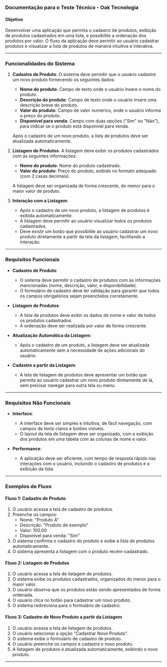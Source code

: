 ### Documentação para o Teste Técnico - Oak Tecnologia

#### Objetivo

Desenvolver uma aplicação que permita o cadastro de produtos, exibição de produtos cadastrados em uma lista, e possibilite a ordenação dos produtos por valor. O fluxo da aplicação deve permitir ao usuário cadastrar produtos e visualizar a lista de produtos de maneira intuitiva e interativa.

---

### Funcionalidades do Sistema

1. **Cadastro de Produto**:
   O sistema deve permitir que o usuário cadastre um novo produto fornecendo os seguintes dados:
    - **Nome do produto**: Campo de texto onde o usuário insere o nome do produto.
    - **Descrição do produto**: Campo de texto onde o usuário insere uma descrição breve do produto.
    - **Valor do produto**: Campo de valor numérico, onde o usuário informa o preço do produto.
    - **Disponível para venda**: Campo com duas opções ("Sim" ou "Não"), para indicar se o produto está disponível para venda.

   Após o cadastro de um novo produto, a lista de produtos deve ser atualizada automaticamente.

2. **Listagem de Produtos**:
   A listagem deve exibir os produtos cadastrados com as seguintes informações:
    - **Nome do produto**: Nome do produto cadastrado.
    - **Valor do produto**: Preço do produto, exibido no formato adequado (com 2 casas decimais).

   A listagem deve ser organizada de forma crescente, do menor para o maior valor de produto.

3. **Interação com a Listagem**:
    - Após o cadastro de um novo produto, a listagem de produtos é exibida automaticamente.
    - A listagem deve permitir ao usuário visualizar todos os produtos cadastrados.
    - Deve existir um botão que possibilite ao usuário cadastrar um novo produto diretamente a partir da tela da listagem, facilitando a interação.

---

### Requisitos Funcionais

- **Cadastro de Produto**:
    - O sistema deve permitir o cadastro de produtos com as informações mencionadas (nome, descrição, valor, e disponibilidade).
    - O formulário de cadastro deve ter validação para garantir que todos os campos obrigatórios sejam preenchidos corretamente.

- **Listagem de Produtos**:
    - A lista de produtos deve exibir os dados de nome e valor de todos os produtos cadastrados.
    - A ordenação deve ser realizada por valor de forma crescente.

- **Atualização Automática da Listagem**:
    - Após o cadastro de um produto, a listagem deve ser atualizada automaticamente sem a necessidade de ações adicionais do usuário.

- **Cadastro a partir da Listagem**:
    - A tela de listagem de produtos deve apresentar um botão que permita ao usuário cadastrar um novo produto diretamente de lá, sem precisar navegar para outra tela ou menu.

---

### Requisitos Não Funcionais

- **Interface**:
    - A interface deve ser simples e intuitiva, de fácil navegação, com campos de texto claros e botões visíveis.
    - O layout da tela de listagem deve ser organizado, com a exibição dos produtos em uma tabela com as colunas de nome e valor.

- **Performance**:
    - A aplicação deve ser eficiente, com tempo de resposta rápido nas interações com o usuário, incluindo o cadastro de produtos e a exibição da lista.


---

### Exemplos de Fluxo

#### Fluxo 1: Cadastro de Produto

1. O usuário acessa a tela de cadastro de produtos.
2. Preenche os campos:
    - Nome: "Produto A"
    - Descrição: "Produto de exemplo"
    - Valor: 100.00
    - Disponível para venda: "Sim"
3. O sistema confirma o cadastro do produto e exibe a lista de produtos automaticamente.
4. O sistema apresenta a listagem com o produto recém-cadastrado.

#### Fluxo 2: Listagem de Produtos

1. O usuário acessa a tela de listagem de produtos.
2. O sistema exibe os produtos cadastrados, organizados do menor para o maior valor.
3. O usuário observa que os produtos estão sendo apresentados de forma ordenada.
4. O usuário clica no botão para cadastrar um novo produto.
5. O sistema redireciona para o formulário de cadastro.

#### Fluxo 3: Cadastro de Novo Produto a partir da Listagem

1. O usuário acessa a tela de listagem de produtos.
2. O usuário selecionar a opção "Cadastrar Novo Produto".
3. O sistema exibe o formulário de cadastro de produto.
4. O usuário preenche os campos e cadastra o novo produto.
5. A listagem de produtos é atualizada automaticamente, exibindo o novo produto.

---


